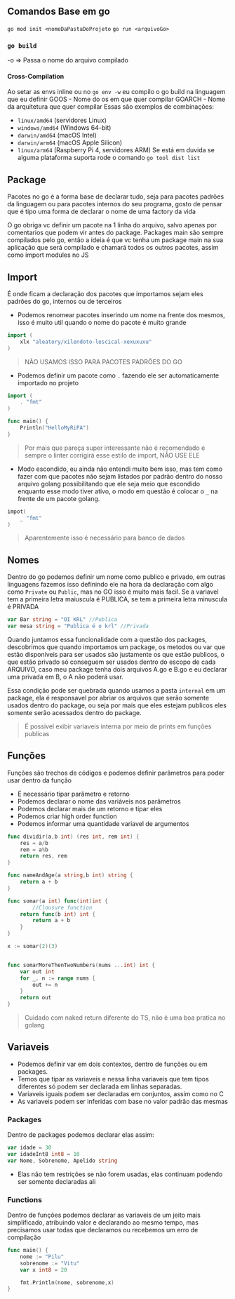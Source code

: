 ## Comandos Base em go 

`go mod init <nomeDaPastaDoProjeto`
`go run <arquivoGo>`
### `go build`
-o => Passa o nome do arquivo compilado
#### Cross-Compilation
Ao setar as envs inline ou no `go env -w` eu compilo o go build na linguagem que eu definir
GOOS - Nome do os em que quer compilar 
GOARCH - Nome da arquitetura que quer compilar 
Essas são exemplos de combinações: 
- `linux/amd64` (servidores Linux)
- `windows/amd64` (Windows 64-bit)
- `darwin/amd64` (macOS Intel)
- `darwin/arm64` (macOS Apple Silicon)
- `linux/arm64` (Raspberry Pi 4, servidores ARM)
Se está em duvida se alguma plataforma suporta rode o comando `go tool dist list`
## Package 
Pacotes no go é a forma base de declarar tudo, seja para pacotes padrões da linguagem ou para pacotes internos do seu programa, gosto de pensar que é tipo uma forma de declarar o nome de uma factory da vida 

O go obriga vc definir um pacote na 1 linha do arquivo, salvo apenas por comentarios que podem vir antes do package. 
Packages main são sempre compilados pelo go, então a ideia é que vc tenha um package main na sua aplicação que será compilado e chamará todos os outros pacotes, assim como import modules no JS
## Import 
É onde ficam a declaração dos pacotes que importamos sejam eles padrões do go, internos ou de terceiros

- Podemos renomear pacotes inserindo um nome na frente dos mesmos, isso é muito util quando o nome do pacote é muito grande
```go 
import (
	xlx "aleatory/xilendoto-lescical-xexuxuxu"
)
```
> NÃO USAMOS ISSO PARA PACOTES PADRÕES DO GO

- Podemos definir um pacote como `.` fazendo ele ser automaticamente importado no projeto 
```go 
import (
	. "fmt"
)

func main() {
	Println("HelloMyRiPA")
}
```
> Por mais que pareça super interessante não é recomendado e sempre o linter corrigirá esse estilo de import, NÃO USE ELE

- Modo escondido, eu ainda não entendi muito bem isso, mas tem como fazer com que pacotes não sejam listados por padrão dentro do nosso arquivo golang possibilitando que ele seja meio que escondido enquanto esse modo tiver ativo, o modo em questão é colocar o `_` na frente de um pacote golang. 
```go 
impot(
	_ "fmt"
)
```
> Aparentemente isso é necessário para banco de dados 
## Nomes 
Dentro do go podemos definir um nome como publico e privado, em outras linguagens fazemos isso definindo ele na hora da declaração com algo como `Private` ou `Public`, mas no GO isso é muito mais facil. 
Se a variavel tem a primeira letra maiuscula é PUBLICA, se tem a primeira letra minuscula é PRIVADA
```go 
var Bar string = "OI KRL" //Publica
var mesa string = "Publica é o krl" //Privada
```

Quando juntamos essa funcionalidade com a questão dos packages, descobrimos que quando importamos um package, os metodos ou var que estão disponiveis para ser usados são justamente os que estão publicos, o que estão privado só conseguem ser usados dentro do escopo de cada ARQUIVO, caso meu package tenha dois arquivos A.go e B.go e eu declarar uma privada em B, o A não poderá usar. 

Essa condição pode ser quebrada quando usamos a pasta `internal` em um package, ela é responsavel por abriar os arquivos que serão somente usados dentro do package, ou seja por mais que eles estejam publicos eles somente serão acessados dentro do package. 


> É possivel exibir variaveis interna por meio de prints em funções publicas
## Funções 
Funções são trechos de códigos e podemos definir parâmetros para poder usar dentro da função
- É necessário tipar parâmetro e retorno
- Podemos declarar o nome das variáveis nos parâmetros
- Podemos declarar mais de um retorno e tipar eles
- Podemos criar high order function
- Podemos informar uma quantidade variavel de argumentos
```go
func dividir(a,b int) (res int, rem int) {
	res = a/b
	rem = a%b
	return res, rem
}

func nameAndAge(a string,b int) string {
	return a + b
}

func somar(a int) func(int)int {
		//Clousure function	
	return func(b int) int {
		return a + b
	}
}

x := somar(2)(3)


func somarMoreThenTwoNumbers(nums ...int) int {
	var out int 
	for _, n := range nums {
		out += n
	}
	return out
}
```
> Cuidado com naked return diferente do TS, não é uma boa pratica no golang


## Variaveis 

- Podemos definir var em dois contextos, dentro de funções ou em packages.
- Temos que tipar as variaveis e nessa linha variaveis que tem tipos diferentes só podem  ser declarada em linhas separadas.
- Variaveis iguais podem ser declaradas em conjuntos, assim como no C
- As variaveis podem ser inferidas com base no valor padrão das mesmas
### Packages 
Dentro de packages podemos declarar elas assim: 
```go 
var idade = 30 
var idadeInt8 int8 = 10
var Nome, Sobrenome, Apelido string
```
- Elas não tem restrições se não forem usadas, elas continuam podendo ser somente declaradas ali
### Functions 
Dentro de funções podemos declarar as variaveis de um jeito mais simplificado, atribuindo valor e declarando ao mesmo tempo, mas precisamos usar todas que declaramos ou recebemos um erro de compilação

```go
func main() {
	nome := "Pilu"
	sobrenome := "Vitu"
	var x int8 = 20

	fmt.Println(nome, sobrenome,x)
}
```

